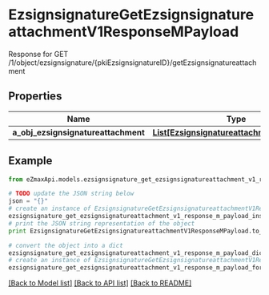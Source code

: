 # EzsignsignatureGetEzsignsignatureattachmentV1ResponseMPayload

Response for GET /1/object/ezsignsignature/{pkiEzsignsignatureID}/getEzsignsignatureattachment

## Properties
Name | Type | Description | Notes
------------ | ------------- | ------------- | -------------
**a_obj_ezsignsignatureattachment** | [**List[EzsignsignatureattachmentResponse]**](EzsignsignatureattachmentResponse.md) |  | 

## Example

```python
from eZmaxApi.models.ezsignsignature_get_ezsignsignatureattachment_v1_response_m_payload import EzsignsignatureGetEzsignsignatureattachmentV1ResponseMPayload

# TODO update the JSON string below
json = "{}"
# create an instance of EzsignsignatureGetEzsignsignatureattachmentV1ResponseMPayload from a JSON string
ezsignsignature_get_ezsignsignatureattachment_v1_response_m_payload_instance = EzsignsignatureGetEzsignsignatureattachmentV1ResponseMPayload.from_json(json)
# print the JSON string representation of the object
print EzsignsignatureGetEzsignsignatureattachmentV1ResponseMPayload.to_json()

# convert the object into a dict
ezsignsignature_get_ezsignsignatureattachment_v1_response_m_payload_dict = ezsignsignature_get_ezsignsignatureattachment_v1_response_m_payload_instance.to_dict()
# create an instance of EzsignsignatureGetEzsignsignatureattachmentV1ResponseMPayload from a dict
ezsignsignature_get_ezsignsignatureattachment_v1_response_m_payload_form_dict = ezsignsignature_get_ezsignsignatureattachment_v1_response_m_payload.from_dict(ezsignsignature_get_ezsignsignatureattachment_v1_response_m_payload_dict)
```
[[Back to Model list]](../README.md#documentation-for-models) [[Back to API list]](../README.md#documentation-for-api-endpoints) [[Back to README]](../README.md)



